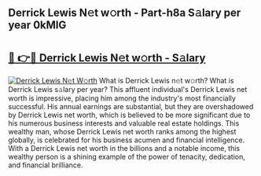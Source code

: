 ## Derrick Lewis N𝚎t w𝚘rth - Part-h8a S𝚊lary per year 0kMlG

# <h2><a href="http://gc2z9gv.nevu.top/?p=Derrick+Lewis">🔗 👉🔴 Derrick Lewis N𝚎t w𝚘rth - S𝚊lary</a></h2>

[![Derrick Lewis N𝚎t W𝚘rth](https://i.imgur.com/Oavwk0R.jpeg)](http://gc2z9gv.nevu.top/?p=Derrick+Lewis)
What is Derrick Lewis n𝚎t w𝚘rth? What is Derrick Lewis s𝚊lary per year?
This affluent individual's Derrick Lewis net worth is impressive, placing him among the industry's most financially successful. His annual earnings are substantial, but they are overshadowed by Derrick Lewis net worth, which is believed to be more significant due to his numerous business interests and valuable real estate holdings. This wealthy man, whose Derrick Lewis net worth ranks among the highest globally, is celebrated for his business acumen and financial intelligence. With a Derrick Lewis net worth in the billions and a notable income, this wealthy person is a shining example of the power of tenacity, dedication, and financial brilliance.
